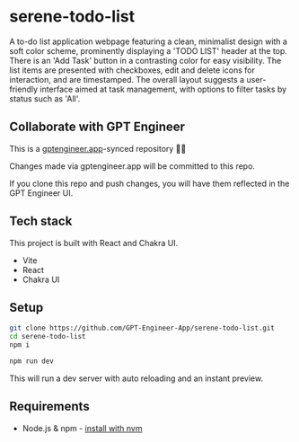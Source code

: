 # serene-todo-list

A to-do list application webpage featuring a clean, minimalist design with a soft color scheme, prominently displaying a 'TODO LIST' header at the top. There is an 'Add Task' button in a contrasting color for easy visibility. The list items are presented with checkboxes, edit and delete icons for interaction, and are timestamped. The overall layout suggests a user-friendly interface aimed at task management, with options to filter tasks by status such as 'All'.

## Collaborate with GPT Engineer

This is a [gptengineer.app](https://gptengineer.app)-synced repository 🌟🤖

Changes made via gptengineer.app will be committed to this repo.

If you clone this repo and push changes, you will have them reflected in the GPT Engineer UI.

## Tech stack

This project is built with React and Chakra UI.

- Vite
- React
- Chakra UI

## Setup

```sh
git clone https://github.com/GPT-Engineer-App/serene-todo-list.git
cd serene-todo-list
npm i
```

```sh
npm run dev
```

This will run a dev server with auto reloading and an instant preview.

## Requirements

- Node.js & npm - [install with nvm](https://github.com/nvm-sh/nvm#installing-and-updating)

